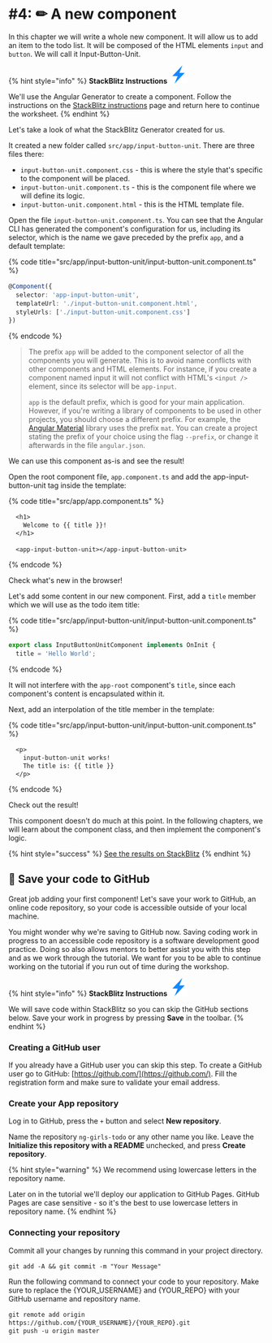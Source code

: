 # \#4: ✏ A new component

In this chapter we will write a whole new component. It will allow us to add an item to the todo list. It will be composed of the HTML elements `input` and `button`. We will call it Input-Button-Unit.

{% hint style="info" %}
**StackBlitz Instructions** ![](../../.gitbook/assets/stackblitz-hint.svg)

We'll use the Angular Generator to create a component. Follow the instructions on the [StackBlitz instructions](stackblitz.md) page and return here to continue the worksheet.
{% endhint %}

Let's take a look of what the StackBlitz Generator created for us.

It created a new folder called `src/app/input-button-unit`. There are three files there:

* `input-button-unit.component.css` - this is where the style that's specific to the component will be placed.
* `input-button-unit.component.ts` - this is the component file where we will define its logic.
* `input-button-unit.component.html` - this is the HTML template file.

Open the file `input-button-unit.component.ts`. You can see that the Angular CLI has generated the component's configuration for us, including its selector, which is the name we gave preceded by the prefix `app`, and a default template:

{% code title="src/app/input-button-unit/input-button-unit.component.ts" %}
```typescript
@Component({
  selector: 'app-input-button-unit',
  templateUrl: './input-button-unit.component.html',
  styleUrls: ['./input-button-unit.component.css']
})
```
{% endcode %}

> The prefix `app` will be added to the component selector of all the components you will generate. This is to avoid name conflicts with other components and HTML elements. For instance, if you create a component named input it will not conflict with HTML's `<input />` element, since its selector will be `app-input`.
>
> `app` is the default prefix, which is good for your main application. However, if you're writing a library of components to be used in other projects, you should choose a different prefix. For example, the [Angular Material](https://material.angular.io/) library uses the prefix `mat`. You can create a project stating the prefix of your choice using the flag `--prefix`, or change it afterwards in the file `angular.json`.

We can use this component as-is and see the result!

Open the root component file, `app.component.ts` and add the app-input-button-unit tag inside the template:

{% code title="src/app/app.component.ts" %}
```markup
  <h1>
    Welcome to {{ title }}!
  </h1>

  <app-input-button-unit></app-input-button-unit>
```
{% endcode %}

Check what's new in the browser!

Let's add some content in our new component. First, add a `title` member which we will use as the todo item title:

{% code title="src/app/input-button-unit/input-button-unit.component.ts" %}
```typescript
export class InputButtonUnitComponent implements OnInit {
  title = 'Hello World';
```
{% endcode %}

It will not interfere with the `app-root` component's `title`, since each component's content is encapsulated within it.

Next, add an interpolation of the title member in the template:

{% code title="src/app/input-button-unit/input-button-unit.component.ts" %}
```markup
  <p>
    input-button-unit works!
    The title is: {{ title }}
  </p>
```
{% endcode %}

Check out the result!

This component doesn't do much at this point. In the following chapters, we will learn about the component class, and then implement the component's logic.

{% hint style="success" %}
[See the results on StackBlitz](https://stackblitz.com/github/ng-girls/todo-list-tutorial/tree/master/examples/04-a-new-component%20)
{% endhint %}

## 💾 Save your code to GitHub

Great job adding your first component! Let's save your work to GitHub, an online code repository, so your code is accessible outside of your local machine.

You might wonder why we're saving to GitHub now. Saving coding work in progress to an accessible code repository is a software development good practice. Doing so also allows mentors to better assist you with this step and as we work through the tutorial. We want for you to be able to continue working on the tutorial if you run out of time during the workshop.

{% hint style="info" %}
**StackBlitz Instructions** ![](../../.gitbook/assets/stackblitz-hint.svg)

We will save code within StackBlitz so you can skip the GitHub sections below. Save your work in progress by pressing **Save** in the toolbar.
{% endhint %}

### Creating a GitHub user

If you already have a GitHub user you can skip this step. To create a GitHub user go to GitHub: [https://github.com/](https://github.com/). Fill the registration form and make sure to validate your email address.

### Create your App repository

Log in to GitHub, press the `+` button and select **New repository**.

Name the repository `ng-girls-todo` or any other name you like. Leave the **Initialize this repository with a README** unchecked, and press **Create repository**.

{% hint style="warning" %}
We recommend using lowercase letters in the repository name.

Later on in the tutorial we'll deploy our application to GitHub Pages. GitHub Pages are case sensitive - so it's the best to use lowercase letters in repository name.
{% endhint %}

### Connecting your repository

Commit all your changes by running this command in your project directory.

```text
git add -A && git commit -m "Your Message"
```

Run the following command to connect your code to your repository. Make sure to replace the {YOUR\_USERNAME} and {YOUR\_REPO} with your GitHub username and repository name.

```text
git remote add origin https://github.com/{YOUR_USERNAME}/{YOUR_REPO}.git
git push -u origin master
```

